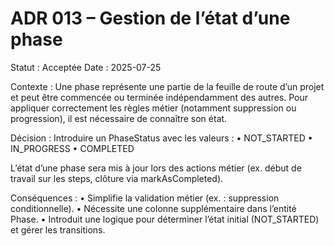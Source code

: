 # ADR 013 – Gestion de l’état d’une phase

Statut : Acceptée
Date : 2025-07-25

Contexte :
Une phase représente une partie de la feuille de route d’un projet et peut être commencée ou terminée indépendamment des autres. Pour appliquer correctement les règles métier (notamment suppression ou progression), il est nécessaire de connaître son état.

Décision :
Introduire un PhaseStatus avec les valeurs :
• NOT_STARTED
• IN_PROGRESS
• COMPLETED

L’état d’une phase sera mis à jour lors des actions métier (ex. début de travail sur les steps, clôture via markAsCompleted).

Conséquences :
• Simplifie la validation métier (ex. : suppression conditionnelle).
• Nécessite une colonne supplémentaire dans l’entité Phase.
• Introduit une logique pour déterminer l’état initial (NOT_STARTED) et gérer les transitions.

